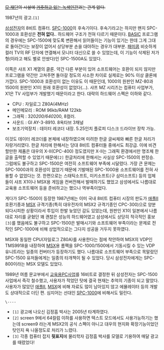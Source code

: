 <del>[모 재단](SCP%20%EC%9E%AC%EB%8B%A8.md)의 시설에 [거주하고 있는 녹색인간](SCP-1500.md)과는 관계 없다.</del>

1987년의 광고.`[1]`

  

[삼성전자](%EC%82%BC%EC%84%B1%EC%A0%84%EC%9E%90.md)의 8비트 컴퓨터.
[SPC-1000](SPC-1000.md)의 후속기이다. 후속기라고는 하지만 왠지 SPC-1000과 호환성은 **전혀 없다.**.
하드웨어 구조가 전혀 다르기 때문이다. [BASIC](BASIC.md) 프로그램의 경우에는 SPC-1500에 맞도록 변환해서 읽어들이는
기능이 있기는 한데 그게 그대로 돌아간다는 보장이 없어서 상당부분 손을 대야하는 경우가 대부분.
[패미콤](%ED%8C%A8%EB%AF%B8%EC%BD%A4.md) 비슷하게 컬러 TV의 RF 단자에 연결해서 모니터 대신으로 쓸 수
있었는데, 이 기능이 삭제된 저가형(이라고 해도 별로 안쌌다)인 SPC-1500A도 있었다.

  

이쪽은 샤프 X1 계열의 클론. 약간 다른 부분이 있어 소프트웨어는 호환이 되지 않지만 프로그램을 약간만 고쳐주면 돌아갈 정도의 사소한
차이로 실제로는 90% 이상 클론에 가깝다. SPC-1000과 호환성이 없는 이유도 이 때문인데, 1000의 원판인 MZ-80과 1500의
원판인 X1이 원래 호환성이 없었다(...). 샤프 MZ 시리즈는 컴퓨터 사업부가, X1은 TV 사업부가 개발했기 때문이라고 한다. 대략의
하드웨어 스펙은 이하와 같다.

  

  * CPU : 자일로그 Z80A(4MHz)
  * 메인메모리 : ROM 96kb/RAM 122kb
  * 그래픽 : 320*200/640*200, 8컬러.
  * 사운드 : GI AY-3-8910. 8옥타브 3채널
  * 보조기억장치 : 데이터 레코더 내장. 5.25인치 플로피 디스크 드라이브 장착 가능.  

이것도 데이터 레코더를 본체에 내장하였으며 미려한 한글 글씨체와 빠른 한글 처리가 자랑거리였다. 한글 처리에 한해서는 당대 8비트 컴퓨터들
중에서도 최강급. 이에 비견할만한 제품은 대우의 X-II(CPC-400) 정도였지만 X-II는 그래픽 환경에서만 명조체 한글을 출력할 수
있었기 때문에`[2]` 한글처리에 한해서는 사실상 SPC-1500의 판정승. 그럼에도 불구하고 SPC-1500은 여전히 소프트웨어 부족에
시달렸다. 가장 큰 문제는 SPC-1000과의 호환성이 없었기 때문에 기발매된 SPC-1000용 소프트웨어를 전혀 사용할 수 없었다는 것.
한편으로는 스태틱소프트, 미키소프트(구 삼미소프트) 등의 업체들이 샤프 X1이나 MSX용 게임을 컨버전해서 발매하기도 했었고 삼성에서도
나름대로 교육용 소프트웨어 등을 준비하고는 했으나 역부족이었다.

  

게다가 SPC-1500이 등장한 1987년에는 이미 국내 8비트 컴퓨터 시장의 판도가 [애플II](%EC%95%A0%ED%94%8C%20II.md)호환기종과 [MSX](MSX.md) 규격기종(특히 대우전자의 MSX2
규격기종인 CPC-300)으로 양분되다시피한 상황이라서 투입이 한발 늦었던 감도 있었는데, 원판인 X1이 일본에서 나름대로 자리를 굳혔던 꽤
괜찮은 성능의 하드웨어였고 삼성에서도 상당히 적극적인 홍보`[3]`를 했음에도 불구하고 SPC-1500은 발매시기와 소프트웨어 부족이라는
문제로 전작인 SPC-1000에 비해 상업적으로는 그다지 성공을 거두지 못하였다.

  

MSX와 동일한 CPU(자일로그 Z80A)를 사용한다는 점에 착안하여 MSX의 VDP인 TMS9918을 내장하여
[MSX](MSX.md)용 롬팩을 SPC-1000/1500에서 기동시킬 수 있는 VDP 유니트라는 일종의 컨버터가 등장하기도 했다.
나름대로 소프트웨어 부족으로 목말랐던 SPC-1500 유저들에게는 일종의 타개책이 될 수 있었다. 당시 삼성전자에게는 SPC-800이라는
MSX 모델도 있었다.

  

1989년 여름 문교부에서 [교육용PC사업](%EA%B5%90%EC%9C%A1%EC%9A%A9PC%20%EC%82%AC%EC%97%85.md)를 16비트로 결정한 뒤
삼성전자는 SPC-1500 사업에서 즉각 철수했고, 사용자가 적었던 탓에 결국 현재는 추억의 기종이 되고 말았다. 사용자가 많았던 [애플II](%EC%95%A0%ED%94%8C%20II.md), [MSX](MSX.md)에 비해 자료도 많이 남아있지 않고 에뮬레이터
등의 개발도 상대적으로 더딘 편. 심지어는 선대인 [SPC-1000](SPC-1000.md)에 비해서도 밀린다.

`\----`

  * `[1]` 광고에 나오신 김정흠 박사는 2005년 타계하였다.
  * `[2]` screen 9에서 64컬럼 이하를 사용하면 텍스트 모드에서도 사용가능하기는 했는데 screen9 라는게 MSX2의 공식 스펙이 아니고 대우의 현지화 확장기능이었던 탓인지 욕 나올정도로 처리가 느렸다.
  * `[3]` 각종 컴퓨터 잡지 **뒷표지**에 물리학자 김정흠 박사를 모델로 기용하여 매달 광고를 때렸었다!

